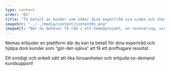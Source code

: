 ```yaml
---
type: content
order: "01"
title: "Ta betalt av kunder som söker dina expertråd via video och chatt"
imageSrc: "../../media/content/content01.png"
imageAlt: "När du behöver få råd i ett hemmaprojekt, en renovering, vid montering, fix eller t.ex. målning."
---
```


Nemas erbjuder en plattform där du kan ta betalt för dina expertråd och hjälpa dom kunder som “gör-det-själva” att få ett proffsigare resultat.

Ett smidigt och enkelt sätt att öka lönsamheten och erbjuda on-demand kundsupport!
